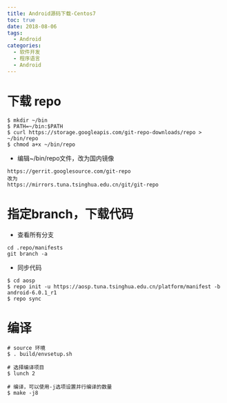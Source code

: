 ```yaml
---
title: Android源码下载-Centos7
toc: true
date: 2018-08-06
tags:
  - Android
categories:
  - 软件开发
  - 程序语言
  - Android
---
```



# 下载 repo
```
$ mkdir ~/bin
$ PATH=~/bin:$PATH
$ curl https://storage.googleapis.com/git-repo-downloads/repo > ~/bin/repo
$ chmod a+x ~/bin/repo
```

* 编辑~/bin/repo文件，改为国内镜像
```
https://gerrit.googlesource.com/git-repo
改为
https://mirrors.tuna.tsinghua.edu.cn/git/git-repo
```

# 指定branch，下载代码
* 查看所有分支
```
cd .repo/manifests
git branch -a
```
* 同步代码
```
$ cd aosp
$ repo init -u https://aosp.tuna.tsinghua.edu.cn/platform/manifest -b android-6.0.1_r1
$ repo sync
```

#  编译
```
# source 环境
$ . build/envsetup.sh

# 选择编译项目
$ lunch 2

# 编译，可以使用-j选项设置并行编译的数量
$ make -j8
```
